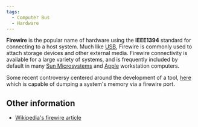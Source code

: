 ```yaml
---
tags:
  - Computer Bus
  - Hardware
---
```

**Firewire** is the popular name of hardware using the **IEEE1394**
standard for connecting to a host system. Much like
[USB](usb.md), Firewire is commonly used to attach storage
devices and other external media. Firewire connectivity is available for
a large variety of systems, and is frequently included by default in
many [Sun Microsystems](sun_microsystems_inc.md) and
[Apple](apple_inc.md) workstation computers.

Some recent controversy centered around the development of a tool,
[here](http://www.storm.net.nz/projects/16) which is capable of dumping
a system's memory via a firewire port.

## Other information

* [Wikipedia's firewire article](http://en.wikipedia.org/wiki/FireWire)
